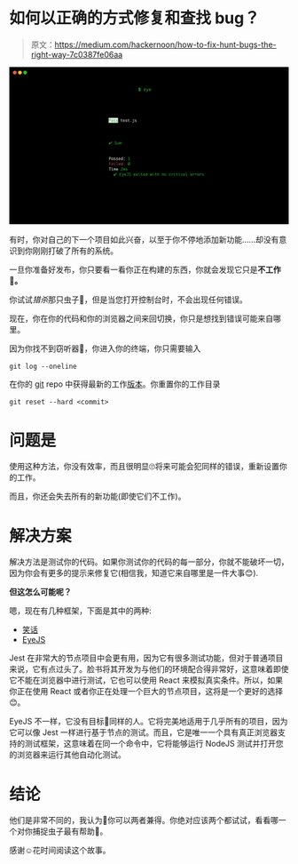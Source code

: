 # 如何以正确的方式修复和查找 bug？

> 原文：<https://medium.com/hackernoon/how-to-fix-hunt-bugs-the-right-way-7c0387fe06aa>

![](img/77c503548238b0d22bc4d5c9edef8b02.png)

有时，你对自己的下一个项目如此兴奋，以至于你不停地添加新功能……却没有意识到你刚刚打破了所有的系统。

一旦你准备好发布，你只要看一看你正在构建的东西，你就会发现它只是**不工作😤。**

你试试*猎杀*那只虫子🐛，但是当您打开控制台时，不会出现任何错误。

现在，你在你的代码和你的浏览器之间来回切换，你只是想找到错误可能来自哪里。

因为你找不到窃听器🐛，你进入你的终端，你只需要输入

```
git log --oneline
```

在你的 [git](https://hackernoon.com/tagged/git) repo 中获得最新的工作[版本](https://hackernoon.com/tagged/version)。你重置你的工作目录

```
git reset --hard <commit>
```

# 问题是

使用这种方法，你没有效率，而且很明显🙄将来可能会犯同样的错误，重新设置你的工作。

而且，你还会失去所有的新功能(即使它们不工作)。

# 解决方案

解决方法是测试你的代码。如果你测试你的代码的每一部分，你就不能破坏一切，因为你会有更多的提示来修复它(相信我，知道它来自哪里是一件大事😊).

**但这怎么可能呢？**

嗯，现在有几种框架，下面是其中的两种:

*   [笑话](https://facebook.github.io/jest/)
*   [EyeJS](http://https;//eye.js.org)

Jest 在非常大的节点项目中会更有用，因为它有很多测试功能，但对于普通项目来说，它有点过头了。脸书将其开发为与他们的环境配合得非常好，这意味着即使它不能在浏览器中进行测试，它也可以使用 React 来模拟真实条件。所以，如果你正在使用 React 或者你正在处理一个巨大的节点项目，这将是一个更好的选择😊。

EyeJS 不一样，它没有目标🎯同样的人。它将完美地适用于几乎所有的项目，因为它可以像 Jest 一样进行基于节点的测试。而且，它是唯一一个具有真正浏览器支持的测试框架，这意味着在同一个命令中，它将能够运行 NodeJS 测试并打开您的浏览器来运行其他自动化测试。

# 结论

他们是非常不同的，我认为🤔你可以两者兼得。你绝对应该两个都试试，看看哪一个对你捕捉虫子最有帮助🐛。

感谢☺️花时间阅读这个故事。